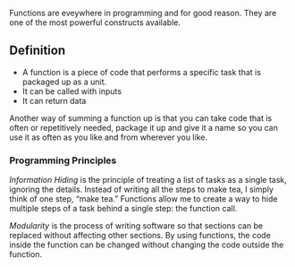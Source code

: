 Functions are eveywhere in programming and for good reason. They are one of the most powerful constructs available.

## Definition

- A function is a piece of code that performs a specific task that is packaged up as a unit. 
- It can be called with inputs
- It can return data

Another way of summing a function up is that you can take code that is often or repetitively needed, package it up and give it a name so you can use it as often as you like and from wherever you like.

### Programming Principles

*Information Hiding* is the principle of treating a list of tasks as a single task, ignoring the details. Instead of writing all the steps to make tea, I simply think of one step, “make tea.” Functions allow me to create a way to hide multiple steps of a task behind a single step: the function call.

*Modularity* is the process of writing software so that sections can be replaced without affecting other sections. By using functions, the code inside the function can be changed without changing the code outside the function. 
